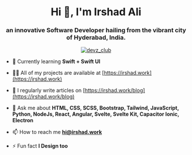 <h1 align="center">Hi 👋, I'm Irshad Ali</h1>
<h3 align="center">an innovative Software Developer hailing from the vibrant city of Hyderabad, India.</h3>

<p align="center"> <a href="https://twitter.com/imirshadali" target="blank"><img src="https://img.shields.io/twitter/follow/irshad?logo=twitter&style=for-the-badge" alt="devz_club" /></a> </p>

- 🌱 Currently learning **Swift + Swift UI**

- 👨‍💻 All of my projects are available at [https://irshad.work](https://irshad.work)

- 📝 I regularly write articles on [https://irshad.work/blog](https://irshad.work/blog)

- 💬 Ask me about **HTML, CSS, SCSS, Bootstrap, Tailwind, JavaScript, Python, NodeJs, React, Angular, Svelte, Svelte Kit, Capacitor Ionic, Electron**

- 📫 How to reach me **hi@irshad.work**

- ⚡ Fun fact **I Design too**
